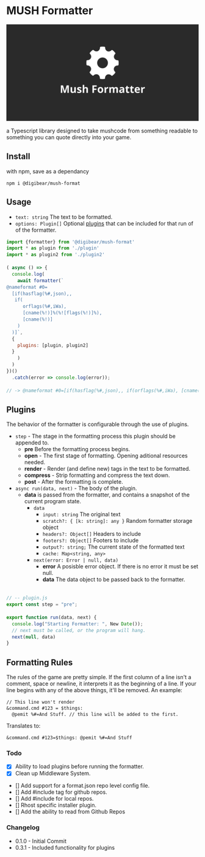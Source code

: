 # MUSH Formatter

![header](mushformatter.jpg)

a Typescript library designed to take mushcode from something readable to something you can quote directly into your game.

## Install

with npm, save as a dependancy

```
npm i @digibear/mush-format
```

## Usage

- `text: string` The text to be formatted.
- `options: Plugin[]` Optional [plugins](#plugins) that can be included for that run of of the formatter.

```JavaScript
import {formatter} from '@digibear/mush-format'
import * as plugin from './plugin'
import * as plugin2 from './plugin2'

( async () => {
  console.log(
    await formatter(`
@nameformat #0=
  [if(hasflag(%#,json),,
   if(
      orflags(%#,iWa),
      [cname(%!)]%(%![flags(%!)]%),
      [cname(%!)]
    )
  )]`,
  {
    plugins: [plugin, plugin2]
  }
    )
  )
})()
  .catch(error => console.log(error));

// -> @nameformat #0=[if(hasflag(%#,json),, if(orflags(%#,iWa), [cname(%!)]%(%![flags(%!)]%), [cname(%!)]))]

```

## Plugins

The behavior of the formatter is configurable through the use of plugins.

- `step` - The stage in the formatting process this plugin should be appended to.
  - **pre** Before the formatting process begins.
  - **open** - The first stage of formatting. Opening aditional resources needed.
  - **render** - Render (and define new) tags in the text to be formatted.
  - **compress** - Strip formatting and compress the text down.
  - **post** - After the formatting is complete.
- `async run(data, next)` - The body of the plugin.
  - **data** is passed from the formatter, and contains a snapshot of the current program state.
    - `data`
      - `input: string` The original text
      - `scratch?: { [k: string]: any }` Random formatter storage object
      - `headers?: Object[]` Headers to include
      - `footers?: Object[]` Footers to include
      - `output?: string;` The current state of the formatted text
      - `cache: Map<string, any>`
    - `next(error: Error | null, data)`
      - **error** A posisble error object. If there is no error it must be set null.
      - **data** The data object to be passed back to the formatter.

```JavaScript

// -- plugin.js
export const step = "pre";

export function run(data, next) {
  console.log("Starting Formatter: ", New Date());
  // next must be called, or the program will hang.
  next(null, data)
}
```

## Formatting Rules

The rules of the game are pretty simple. If the first column of a line isn't a comment, space or newline, it interprets it as the beginning of a line. If your line begins with any of the above things, it'll be removed. An example:

```
// This line won't render
&command.cmd #123 = $things:
  @pemit %#=And Stuff. // this line will be added to the first.
```

Translates to:

```
&command.cmd #123=$things: @pemit %#=And Stuff
```

### Todo

- [x] Ability to load plugins before running the formatter.
- [x] Clean up Middleware System.
- [] Add support for a format.json repo level config file.
- [] Add #include tag for github repos.
- [] Add #include for local repos.
- [] Rhost specific installer plugin.
- [] Add the ability to read from Github Repos

### Changelog

- 0.1.0 - Initial Commit
- 0.3.1 - Included functionality for plugins
